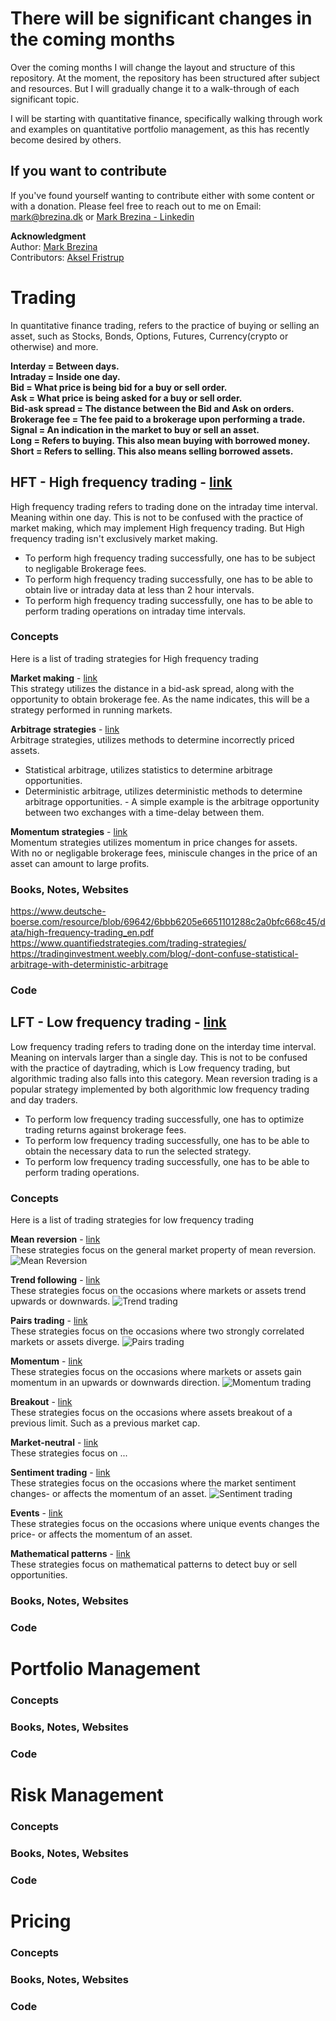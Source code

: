 # There will be significant changes in the coming months

Over the coming months I will change the layout and structure of this repository.
At the moment, the repository has been structured after subject and resources.
But I will gradually change it to a walk-through of each significant topic.

I will be starting with quantitative finance, specifically walking through work
and examples on quantitative portfolio management, as this has recently become 
desired by others.

## If you want to contribute

If you've found yourself wanting to contribute either with some content or with
a donation. Please feel free to reach out to me on Email: mark@brezina.dk or [Mark Brezina - Linkedin](https://www.linkedin.com/in/markdbrezina/)


**Acknowledgment**\
Author: [Mark Brezina](https://github.com/CopenhagenToLondon)\
Contributors: [Aksel Fristrup](https://github.com/afristrup)




# Trading

In quantitative finance trading, refers to the practice of buying or selling an asset, such as Stocks, Bonds, Options, Futures, Currency(crypto or otherwise) and more.

**Interday = Between days.**\
**Intraday = Inside one day.**\
**Bid = What price is being bid for a buy or sell order.**\
**Ask = What price is being asked for a buy or sell order.**\
**Bid-ask spread = The distance between the Bid and Ask on orders.**\
**Brokerage fee = The fee paid to a brokerage upon performing a trade.**\
**Signal = An indication in the market to buy or sell an asset.**\
**Long = Refers to buying. This also mean buying with borrowed money.**\
**Short = Refers to selling. This also means selling borrowed assets.**


## HFT - High frequency trading - [link](https://github.com/CopenhagenToLondon/Knowledgebase/blob/main/1.%20Quantitative%20Finance/HFT/Introduction.md) 
High frequency trading refers to trading done on the intraday time interval. Meaning within one day.
This is not to be confused with the practice of market making, which may implement High frequency trading.
But High frequency trading isn't exclusively market making.


* To perform high frequency trading successfully, one has to be subject to negligable Brokerage fees.
* To perform high frequency trading successfully, one has to be able to obtain live or intraday data at less than 2 hour intervals.
* To perform high frequency trading successfully, one has to be able to perform trading operations on intraday time intervals.

### Concepts
Here is a list of trading strategies for High frequency trading

**Market making** - [link](https://github.com/CopenhagenToLondon/Knowledgebase/blob/main/1.%20Quantitative%20Finance/HFT/Market%20making.md) \
This strategy utilizes the distance in a bid-ask spread, along with the opportunity to obtain brokerage fee.
As the name indicates, this will be a strategy performed in running markets. 

**Arbitrage strategies** -  [link](https://github.com/CopenhagenToLondon/Knowledgebase/blob/main/1.%20Quantitative%20Finance/HFT/Arbitrage.md) \
Arbitrage strategies, utilizes methods to determine incorrectly priced assets.
* Statistical arbitrage, utilizes statistics to determine arbitrage opportunities.
* Deterministic arbitrage, utilizes deterministic methods to determine arbitrage opportunities. - A simple example is the arbitrage opportunity between two exchanges with a time-delay between them.

**Momentum strategies** - [link](https://github.com/CopenhagenToLondon/Knowledgebase/blob/main/1.%20Quantitative%20Finance/HFT/Momentum.md) \
Momentum strategies utilizes momentum in price changes for assets.\
With no or negligable brokerage fees, miniscule changes in the price of an asset can amount to large profits.


### Books, Notes, Websites
https://www.deutsche-boerse.com/resource/blob/69642/6bbb6205e6651101288c2a0bfc668c45/data/high-frequency-trading_en.pdf
https://www.quantifiedstrategies.com/trading-strategies/
https://tradinginvestment.weebly.com/blog/-dont-confuse-statistical-arbitrage-with-deterministic-arbitrage

### Code



## LFT - Low frequency trading - [link](https://github.com/CopenhagenToLondon/Knowledgebase/blob/main/1.%20Quantitative%20Finance/LFT/Introduction.md) 

Low frequency trading refers to trading done on the interday time interval. Meaning on intervals larger than a single day.
This is not to be confused with the practice of daytrading, which is Low frequency trading, but algorithmic trading also falls into this category. Mean reversion trading is a popular strategy implemented by both algorithmic low frequency trading and day traders.

* To perform low frequency trading successfully, one has to optimize trading returns against brokerage fees.
* To perform low frequency trading successfully, one has to be able to obtain the necessary data to run the selected strategy.
* To perform low frequency trading successfully, one has to be able to perform trading operations.

### Concepts

Here is a list of trading strategies for low frequency trading

**Mean reversion** - [link](https://github.com/CopenhagenToLondon/Knowledgebase/blob/main/1.%20Quantitative%20Finance/LFT/1.%20Mean%20reversion.md) \
These strategies focus on the general market property of mean reversion.
![Mean Reversion](https://www.tradinformed.com/wp-content/uploads/2019/01/Mean-Reversion.jpg)



**Trend following** - [link](https://github.com/CopenhagenToLondon/Knowledgebase/blob/main/1.%20Quantitative%20Finance/LFT/2.%20Trend%20following.md) \
These strategies focus on the occasions where markets or assets trend upwards or downwards.
![Trend trading](https://centerpointsecurities.com/wp-content/uploads/2021/07/Momentum-Trading.jpg)

**Pairs trading** - [link](https://github.com/CopenhagenToLondon/Knowledgebase/blob/main/1.%20Quantitative%20Finance/LFT/3.%20Pairs%20Trading.md) \
These strategies focus on the occasions where two strongly correlated markets or assets diverge.
![Pairs trading](https://www.quantifiedstrategies.com/wp-content/uploads/2023/10/image-61.png)

**Momentum** - [link](https://github.com/CopenhagenToLondon/Knowledgebase/blob/main/1.%20Quantitative%20Finance/LFT/4.%20Momentum.md) \
These strategies focus on the occasions where markets or assets gain momentum in an upwards or downwards direction.
![Momentum trading](https://centerpointsecurities.com/wp-content/uploads/2021/07/Momentum-Trading.jpg)

**Breakout** - [link](https://github.com/CopenhagenToLondon/Knowledgebase/blob/main/1.%20Quantitative%20Finance/LFT/5.%20Breakout.md) \
These strategies focus on the occasions where assets breakout of a previous limit. Such as a previous market cap.

**Market-neutral** - [link](https://github.com/CopenhagenToLondon/Knowledgebase/blob/main/1.%20Quantitative%20Finance/HFT/Market%20making.md) \
These strategies focus on ...

**Sentiment trading** - [link](https://github.com/CopenhagenToLondon/Knowledgebase/blob/main/1.%20Quantitative%20Finance/LFT/6.%20Sentiment.md) \
These strategies focus on the occasions where the market sentiment changes- or affects the momentum of an asset.
![Sentiment trading](https://vladimirribakov.com/wp-content/uploads/sentiment-trading.jpg)

**Events** - [link](https://github.com/CopenhagenToLondon/Knowledgebase/blob/main/1.%20Quantitative%20Finance/HFT/Market%20making.md) \
These strategies focus on the occasions where unique events changes the price- or affects the momentum of an asset.

**Mathematical patterns** - [link](https://github.com/CopenhagenToLondon/Knowledgebase/blob/main/1.%20Quantitative%20Finance/HFT/Market%20making.md) \
These strategies focus on mathematical patterns to detect buy or sell opportunities.


### Books, Notes, Websites

### Code





# Portfolio Management

### Concepts

### Books, Notes, Websites

### Code

# Risk Management

### Concepts

### Books, Notes, Websites

### Code

# Pricing

### Concepts

### Books, Notes, Websites

### Code
